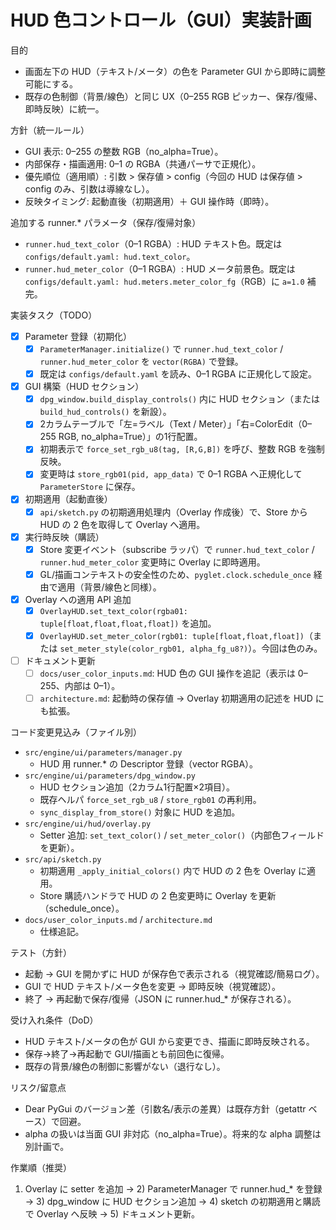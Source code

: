 # HUD 色コントロール（GUI）実装計画

目的
- 画面左下の HUD（テキスト/メータ）の色を Parameter GUI から即時に調整可能にする。
- 既存の色制御（背景/線色）と同じ UX（0–255 RGB ピッカー、保存/復帰、即時反映）に統一。

方針（統一ルール）
- GUI 表示: 0–255 の整数 RGB（no_alpha=True）。
- 内部保存・描画適用: 0–1 の RGBA（共通パーサで正規化）。
- 優先順位（適用順）: 引数 > 保存値 > config（今回の HUD は保存値 > config のみ、引数は導線なし）。
- 反映タイミング: 起動直後（初期適用）＋ GUI 操作時（即時）。

追加する runner.* パラメータ（保存/復帰対象）
- `runner.hud_text_color`（0–1 RGBA）: HUD テキスト色。既定は `configs/default.yaml: hud.text_color`。
- `runner.hud_meter_color`（0–1 RGBA）: HUD メータ前景色。既定は `configs/default.yaml: hud.meters.meter_color_fg`（RGB）に `a=1.0` 補完。

実装タスク（TODO）
- [x] Parameter 登録（初期化）
  - [x] `ParameterManager.initialize()` で `runner.hud_text_color` / `runner.hud_meter_color` を `vector(RGBA)` で登録。
  - [x] 既定は `configs/default.yaml` を読み、0–1 RGBA に正規化して設定。
- [x] GUI 構築（HUD セクション）
  - [x] `dpg_window.build_display_controls()` 内に HUD セクション（または `build_hud_controls()` を新設）。
  - [x] 2カラムテーブルで「左=ラベル（Text / Meter）」「右=ColorEdit（0–255 RGB, no_alpha=True）」の1行配置。
  - [x] 初期表示で `force_set_rgb_u8(tag, [R,G,B])` を呼び、整数 RGB を強制反映。
  - [x] 変更時は `store_rgb01(pid, app_data)` で 0–1 RGBA へ正規化して `ParameterStore` に保存。
- [x] 初期適用（起動直後）
  - [x] `api/sketch.py` の初期適用処理内（Overlay 作成後）で、Store から HUD の 2 色を取得して Overlay へ適用。
- [x] 実行時反映（購読）
  - [x] Store 変更イベント（subscribe ラッパ）で `runner.hud_text_color` / `runner.hud_meter_color` 変更時に Overlay に即時適用。
  - [x] GL/描画コンテキストの安全性のため、`pyglet.clock.schedule_once` 経由で適用（背景/線色と同様）。
- [x] Overlay への適用 API 追加
  - [x] `OverlayHUD.set_text_color(rgba01: tuple[float,float,float,float])` を追加。
  - [x] `OverlayHUD.set_meter_color(rgb01: tuple[float,float,float])`（または `set_meter_style(color_rgb01, alpha_fg_u8?)`）。今回は色のみ。
- [ ] ドキュメント更新
  - [ ] `docs/user_color_inputs.md`: HUD 色の GUI 操作を追記（表示は 0–255、内部は 0–1）。
  - [ ] `architecture.md`: 起動時の保存値 → Overlay 初期適用の記述を HUD にも拡張。

コード変更見込み（ファイル別）
- `src/engine/ui/parameters/manager.py`
  - HUD 用 runner.* の Descriptor 登録（vector RGBA）。
- `src/engine/ui/parameters/dpg_window.py`
  - HUD セクション追加（2カラム1行配置×2項目）。
  - 既存ヘルパ `force_set_rgb_u8` / `store_rgb01` の再利用。
  - `sync_display_from_store()` 対象に HUD を追加。
- `src/engine/ui/hud/overlay.py`
  - Setter 追加: `set_text_color()` / `set_meter_color()`（内部色フィールドを更新）。
- `src/api/sketch.py`
  - 初期適用 `_apply_initial_colors()` 内で HUD の 2 色を Overlay に適用。
  - Store 購読ハンドラで HUD の 2 色変更時に Overlay を更新（schedule_once）。
- `docs/user_color_inputs.md` / `architecture.md`
  - 仕様追記。

テスト（方針）
- 起動 → GUI を開かずに HUD が保存色で表示される（視覚確認/簡易ログ）。
- GUI で HUD テキスト/メータ色を変更 → 即時反映（視覚確認）。
- 終了 → 再起動で保存/復帰（JSON に runner.hud_* が保存される）。

受け入れ条件（DoD）
- HUD テキスト/メータの色が GUI から変更でき、描画に即時反映される。
- 保存→終了→再起動で GUI/描画とも前回色に復帰。
- 既存の背景/線色の制御に影響がない（退行なし）。

リスク/留意点
- Dear PyGui のバージョン差（引数名/表示の差異）は既存方針（getattr ベース）で回避。
- alpha の扱いは当面 GUI 非対応（no_alpha=True）。将来的な alpha 調整は別計画で。

作業順（推奨）
1) Overlay に setter を追加 → 2) ParameterManager で runner.hud_* を登録 → 3) dpg_window に HUD セクション追加 → 4) sketch の初期適用と購読で Overlay へ反映 → 5) ドキュメント更新。
